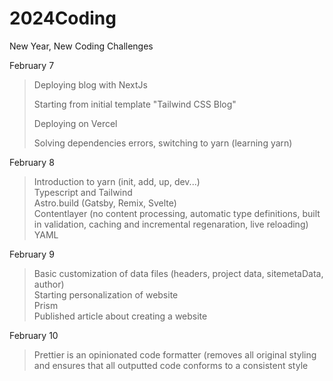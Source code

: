 # 2024Coding
New Year, New Coding Challenges

February 7
> Deploying blog with NextJs
> 
> Starting from initial template "Tailwind CSS Blog"
> 
> Deploying on Vercel
> 
> Solving dependencies errors, switching to yarn (learning yarn)

February 8
> Introduction to yarn (init, add, up, dev...)\
> Typescript and Tailwind\
> Astro.build (Gatsby, Remix, Svelte)\
> Contentlayer (no content processing, automatic type definitions, built in validation, caching and incremental regenaration, live reloading)\
> YAML

February 9 
> Basic customization of data files (headers, project data, sitemetaData, author)\
> Starting personalization of website\
> Prism\
> Published article about creating a website

February 10
> Prettier is an opinionated code formatter (removes all original styling and ensures that all outputted code conforms to a consistent style
